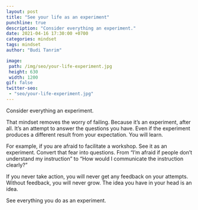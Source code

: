 ```yaml
---
layout: post
title: "See your life as an experiment"
punchline: true
description: "Consider everything an experiment."
date: 2021-04-16 17:30:00 +0700
categories: mindset
tags: mindset
author: "Budi Tanrim"

image:
 path: /img/seo/your-life-experiment.jpg
 height: 630
 width: 1200
gif: false
twitter-seo: 
 - "seo/your-life-experiment.jpg"
---
```


Consider everything an experiment. 

That mindset removes the worry of failing. Because it’s an experiment, after all. It’s an attempt to answer the questions you have. Even if the experiment produces a different result from your expectation. You will learn.

For example, if you are afraid to facilitate a workshop. See it as an experiment. Convert that fear into questions. From “I’m afraid if people don’t understand my instruction” to “How would I communicate the instruction clearly?”

If you never take action, you will never get any feedback on your attempts. Without feedback, you will never grow. The idea you have in your head is an idea.

See everything you do as an experiment.



